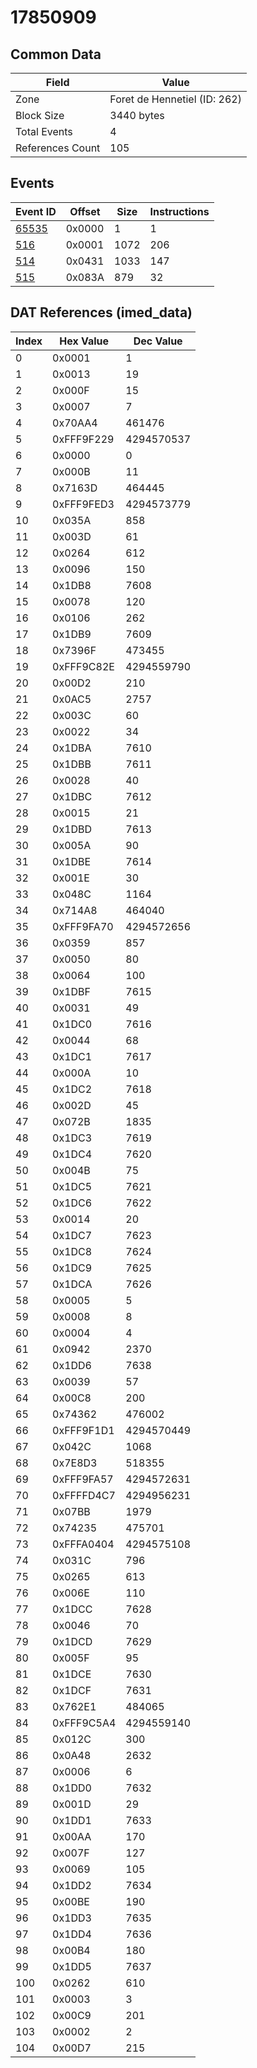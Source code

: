 # 17850909

## Common Data

| Field            | Value                        |
|------------------|------------------------------|
| Zone             | Foret de Hennetiel (ID: 262) |
| Block Size       | 3440 bytes                   |
| Total Events     | 4                            |
| References Count | 105                          |

## Events

| Event ID            | Offset   |   Size |   Instructions |
|---------------------|----------|--------|----------------|
| [65535](./65535.md) | 0x0000   |      1 |              1 |
| [516](./516.md)     | 0x0001   |   1072 |            206 |
| [514](./514.md)     | 0x0431   |   1033 |            147 |
| [515](./515.md)     | 0x083A   |    879 |             32 |

## DAT References (imed_data)

|   Index | Hex Value   |   Dec Value |
|---------|-------------|-------------|
|       0 | 0x0001      |           1 |
|       1 | 0x0013      |          19 |
|       2 | 0x000F      |          15 |
|       3 | 0x0007      |           7 |
|       4 | 0x70AA4     |      461476 |
|       5 | 0xFFF9F229  |  4294570537 |
|       6 | 0x0000      |           0 |
|       7 | 0x000B      |          11 |
|       8 | 0x7163D     |      464445 |
|       9 | 0xFFF9FED3  |  4294573779 |
|      10 | 0x035A      |         858 |
|      11 | 0x003D      |          61 |
|      12 | 0x0264      |         612 |
|      13 | 0x0096      |         150 |
|      14 | 0x1DB8      |        7608 |
|      15 | 0x0078      |         120 |
|      16 | 0x0106      |         262 |
|      17 | 0x1DB9      |        7609 |
|      18 | 0x7396F     |      473455 |
|      19 | 0xFFF9C82E  |  4294559790 |
|      20 | 0x00D2      |         210 |
|      21 | 0x0AC5      |        2757 |
|      22 | 0x003C      |          60 |
|      23 | 0x0022      |          34 |
|      24 | 0x1DBA      |        7610 |
|      25 | 0x1DBB      |        7611 |
|      26 | 0x0028      |          40 |
|      27 | 0x1DBC      |        7612 |
|      28 | 0x0015      |          21 |
|      29 | 0x1DBD      |        7613 |
|      30 | 0x005A      |          90 |
|      31 | 0x1DBE      |        7614 |
|      32 | 0x001E      |          30 |
|      33 | 0x048C      |        1164 |
|      34 | 0x714A8     |      464040 |
|      35 | 0xFFF9FA70  |  4294572656 |
|      36 | 0x0359      |         857 |
|      37 | 0x0050      |          80 |
|      38 | 0x0064      |         100 |
|      39 | 0x1DBF      |        7615 |
|      40 | 0x0031      |          49 |
|      41 | 0x1DC0      |        7616 |
|      42 | 0x0044      |          68 |
|      43 | 0x1DC1      |        7617 |
|      44 | 0x000A      |          10 |
|      45 | 0x1DC2      |        7618 |
|      46 | 0x002D      |          45 |
|      47 | 0x072B      |        1835 |
|      48 | 0x1DC3      |        7619 |
|      49 | 0x1DC4      |        7620 |
|      50 | 0x004B      |          75 |
|      51 | 0x1DC5      |        7621 |
|      52 | 0x1DC6      |        7622 |
|      53 | 0x0014      |          20 |
|      54 | 0x1DC7      |        7623 |
|      55 | 0x1DC8      |        7624 |
|      56 | 0x1DC9      |        7625 |
|      57 | 0x1DCA      |        7626 |
|      58 | 0x0005      |           5 |
|      59 | 0x0008      |           8 |
|      60 | 0x0004      |           4 |
|      61 | 0x0942      |        2370 |
|      62 | 0x1DD6      |        7638 |
|      63 | 0x0039      |          57 |
|      64 | 0x00C8      |         200 |
|      65 | 0x74362     |      476002 |
|      66 | 0xFFF9F1D1  |  4294570449 |
|      67 | 0x042C      |        1068 |
|      68 | 0x7E8D3     |      518355 |
|      69 | 0xFFF9FA57  |  4294572631 |
|      70 | 0xFFFFD4C7  |  4294956231 |
|      71 | 0x07BB      |        1979 |
|      72 | 0x74235     |      475701 |
|      73 | 0xFFFA0404  |  4294575108 |
|      74 | 0x031C      |         796 |
|      75 | 0x0265      |         613 |
|      76 | 0x006E      |         110 |
|      77 | 0x1DCC      |        7628 |
|      78 | 0x0046      |          70 |
|      79 | 0x1DCD      |        7629 |
|      80 | 0x005F      |          95 |
|      81 | 0x1DCE      |        7630 |
|      82 | 0x1DCF      |        7631 |
|      83 | 0x762E1     |      484065 |
|      84 | 0xFFF9C5A4  |  4294559140 |
|      85 | 0x012C      |         300 |
|      86 | 0x0A48      |        2632 |
|      87 | 0x0006      |           6 |
|      88 | 0x1DD0      |        7632 |
|      89 | 0x001D      |          29 |
|      90 | 0x1DD1      |        7633 |
|      91 | 0x00AA      |         170 |
|      92 | 0x007F      |         127 |
|      93 | 0x0069      |         105 |
|      94 | 0x1DD2      |        7634 |
|      95 | 0x00BE      |         190 |
|      96 | 0x1DD3      |        7635 |
|      97 | 0x1DD4      |        7636 |
|      98 | 0x00B4      |         180 |
|      99 | 0x1DD5      |        7637 |
|     100 | 0x0262      |         610 |
|     101 | 0x0003      |           3 |
|     102 | 0x00C9      |         201 |
|     103 | 0x0002      |           2 |
|     104 | 0x00D7      |         215 |
